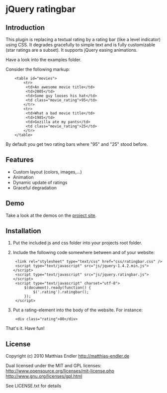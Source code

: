 jQuery ratingbar
================


Introduction
------------

This plugin is replacing a textual rating by a rating bar (like a level indicator) using CSS.
It degrades gracefully to simple text and is fully customizable (star ratings are a subset).
It supports jQuery easing animations.

Have a look into the examples folder.

Consider the following markup:

		<table id="movies">
			<tr> 
			 <td>An awesome movie title</td> 
			 <td>2005</td> 
			 <td>Some guy looses his hat</td>
			 <td class="movie_rating">95</td> 
			</tr>
			<tr> 
			 <td>What a bad movie title</td> 
			 <td>1985</td> 
			 <td>Gozilla ate my pants</td>
			 <td class="movie_rating">25</td> 
			</tr>
		</table>

By default you get two rating bars where "95" and "25" stood before.

Features
--------

- Custom layout (colors, images,...)
- Animation
- Dynamic update of ratings
- Graceful degradation

Demo
----

Take a look at the demos on the [project site][home].

Installation
------------

1. Put the included js and css folder into your projects root folder.

2. Include the following code somewhere between <head> and </head> of your website:

		<link rel="stylesheet" type="text/css" href="css/ratingbar.css" /> 
		<script type="text/javascript" src="js/jquery-1.4.2.min.js"></script>
		<script type="text/javascript" src="js/jquery.ratingbar.js"></script>
		<script type="text/javascript" charset="utf-8">
			$(document).ready(function() {
				$('.rating').ratingbar();
			});
		</script>
		
3. Put a rating-element into the body of the website. For instance:

		<div class="rating">80</div>
		
That's it. Have fun!


License
-------

Copyright (c) 2010 Matthias Endler
http://matthias-endler.de

Dual licensed under the MIT and GPL licenses:
	http://www.opensource.org/licenses/mit-license.php
	http://www.gnu.org/licenses/gpl.html
	
See LICENSE.txt for details

[home]: http://www.matthias-endler.de/projects/ratingbar

